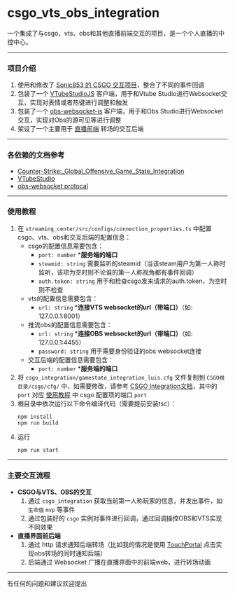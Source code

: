 # csgo_vts_obs_integration
一个集成了与csgo、vts、obs和其他直播前端交互的项目，是一个个人直播的中控中心。

---

### 项目介绍
1. 使用和修改了 [Sonic853 的 CSGO 交互项目](https://github.com/853Lab/CSGO_Gamestate_Live2dViewerEX_demo)，整合了不同的事件回调
2. 包装了一个 [VTubeStudioJS](https://github.com/Hawkbat/VTubeStudioJS) 客户端，用于和Vtube Studio进行Websocket交互，实现对表情或者热键进行调整和触发
3. 包装了一个 [obs-websocket-js](https://github.com/obs-websocket-community-projects/obs-websocket-js) 客户端，用于和Obs Studio进行Websocket交互，实现对Obs的源可见等进行调整
4. 架设了一个主要用于 [直播前端](https://github.com/LuiScreaMed/luis-beefweb-streaming-frontend) 转场的交互后端

---

### 各依赖的文档参考
- [Counter-Strike:_Global_Offensive_Game_State_Integration](https://developer.valvesoftware.com/wiki/Counter-Strike:_Global_Offensive_Game_State_Integration)
- [VTubeStudio](https://github.com/DenchiSoft/VTubeStudio)
- [obs-websocket protocal](https://github.com/obsproject/obs-websocket/blob/master/docs/generated/protocol.md)

---

### 使用教程
1. 在 `streaming_center/src/configs/connection_properties.ts` 中配置csgo、vts、obs和交互后端的配置信息：
    - csgo的配置信息需要包含：
        - `port: number` ***服务端的端口**
        - `steamid: string` 需要监听的steamid（当该steam用户为第一人称时监听，该项为空时则不论谁的第一人称视角都有事件回调）
        - `auth.token: string` 用于和检查csgo发来请求的auth.token，为空时则不检查
    - vts的配置信息需要包含：
        - `url: string` ***连接VTS websocket的url（带端口）**（如: 127.0.0.1:8001）
    - 推流obs的配置信息需要包含：
        - `url: string` ***连接OBS websocket的url（带端口）**（如: 127.0.0.1:4455）
        - `password: string` 用于需要身份验证的obs websocket连接
    - 交互后端的配置信息需要包含：
        - `port: number` ***服务端的端口**
1. 将 `csgo_integration/gamestate_integration_luis.cfg` 文件复制到 `CSGO根目录/csgo/cfg/` 中，如需要修改，请参考 [CSGO Integration文档](#各依赖的文档参)，其中的 `port` 对应 [使用教程](#使用教程) 中 csgo 配置项的端口 `port`
1. 根目录中依次运行以下命令编译代码（需要提前安装tsc）：
    ```
    npm install
    npm run build
    ```
1. 运行
    ```
    npm run start
    ```

---

### 主要交互流程
- **CSGO与VTS、OBS的交互**
    1. 通过 `csgo_integration` 获取当前第一人称玩家的信息，并发出事件，如 `生命值` `mvp` 等事件
    2. 通过包装好的 `csgo` 实例对事件进行回调，通过回调操控OBS和VTS实现不同效果
- **直播界面前后端**
    1. 通过 http 请求通知后端转场（比如我的情况是使用 [TouchPortal](https://www.touch-portal.com/) 点击实现obs转场的同时通知后端）
    2. 后端通过 Websocket 广播在直播界面中的前端web，进行转场动画

---

有任何的问题和建议欢迎提出
